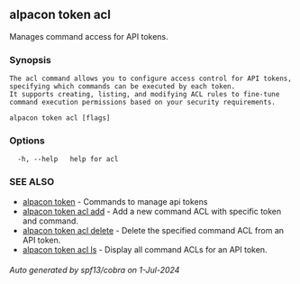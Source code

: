 ## alpacon token acl

Manages command access for API tokens.

### Synopsis


	The acl command allows you to configure access control for API tokens, specifying which commands can be executed by each token. 
	It supports creating, listing, and modifying ACL rules to fine-tune command execution permissions based on your security requirements.
	

```
alpacon token acl [flags]
```

### Options

```
  -h, --help   help for acl
```

### SEE ALSO

* [alpacon token](alpacon_token.md)	 - Commands to manage api tokens
* [alpacon token acl add](alpacon_token_acl_add.md)	 - Add a new command ACL with specific token and command.
* [alpacon token acl delete](alpacon_token_acl_delete.md)	 - Delete the specified command ACL from an API token.
* [alpacon token acl ls](alpacon_token_acl_ls.md)	 - Display all command ACLs for an API token.

###### Auto generated by spf13/cobra on 1-Jul-2024

